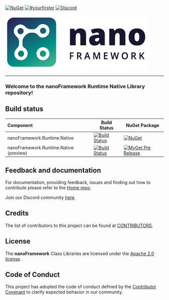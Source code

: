[![NuGet](https://img.shields.io/nuget/dt/nanoFramework.Runtime.Native.svg)]() [![#yourfirstpr](https://img.shields.io/badge/first--timers--only-friendly-blue.svg)](https://github.com/nanoframework/Home/blob/master/CONTRIBUTING.md) [![Discord](https://img.shields.io/discord/478725473862549535.svg)](https://discord.gg/gCyBu8T)


![nanoFramework logo](https://github.com/nanoframework/Home/blob/master/resources/logo/nanoFramework-repo-logo.png)

-----

### Welcome to the **nanoFramework** Runtime Native Library repository!


## Build status

| Component | Build Status | NuGet Package |
|:-|---|---|
| nanoFramework.Runtime.Native | [![Build Status](https://dev.azure.com/nanoframework/nanoFramework.Runtime.Native/_apis/build/status/nanoframework.lib-nanoFramework.Runtime.Native?branchName=develop)](https://dev.azure.com/nanoframework/nanoFramework.Runtime.Native/_build/latest?definitionId=9?branchName=master) | [![NuGet](https://img.shields.io/nuget/v/nanoFramework.Runtime.Native.svg)](https://www.nuget.org/packages/nanoFramework.Runtime.Native/)  |
| nanoFramework.Runtime.Native (preview) | [![Build Status](https://dev.azure.com/nanoframework/nanoFramework.Runtime.Native/_apis/build/status/nanoframework.lib-nanoFramework.Runtime.Native?branchName=develop)](https://dev.azure.com/nanoframework/nanoFramework.Runtime.Native/_build/latest?definitionId=9?branchName=develop) | [![MyGet Pre Release](https://img.shields.io/myget/nanoframework-dev/vpre/nanoFramework.Runtime.Native.svg)](https://www.myget.org/feed/nanoframework-dev/package/nuget/nanoFramework.Runtime.Native) |


## Feedback and documentation

For documentation, providing feedback, issues and finding out how to contribute please refer to the [Home repo](https://github.com/nanoframework/Home).

Join our Discord community [here](https://discord.gg/gCyBu8T).


## Credits

The list of contributors to this project can be found at [CONTRIBUTORS](https://github.com/nanoframework/Home/blob/master/CONTRIBUTORS.md).


## License

The **nanoFramework** Class Libraries are licensed under the [Apache 2.0 license](http://www.apache.org/licenses/LICENSE-2.0).


## Code of Conduct
This project has adopted the code of conduct defined by the [Contributor Covenant](http://contributor-covenant.org/)
to clarify expected behavior in our community.
